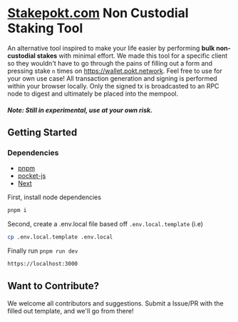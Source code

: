 # [Stakepokt.com](https://stakepokt.com) Non Custodial Staking Tool 

An alternative tool inspired to make your life easier by performing **bulk non-custodial stakes** with minimal effort. We made this tool for a specific client so they wouldn't have to go through the pains of filling out a form and pressing stake `n` times on https://wallet.pokt.network. Feel free to use for your own use case!
All transaction generation and signing is performed within your browser locally. Only the signed tx is broadcasted to an RPC node to digest and ultimately be placed into the mempool.

##### Note: Still in experimental, use at your own risk.

## Getting Started

### Dependencies

-   [pnpm](https://pnpm.io/)
-   [pocket-js](https://github.com/pokt-foundation/pocket-js)
-   [Next](https://next.js)

First, install node dependencies

```bash
pnpm i
```

Second, create a .env.local file based off `.env.local.template` (i.e)
```bash
cp .env.local.template .env.local
```

Finally run `pnpm run dev`

```bash
https://localhost:3000
```

## Want to Contribute?
We welcome all contributors and suggestions. Submit a Issue/PR with the filled out template, and we'll go from there!
